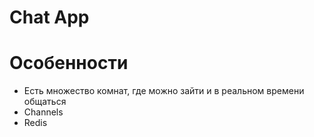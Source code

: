 # Chat App

# Особенности
* Есть множество комнат, где можно зайти и в реальном времени общаться
* Channels 
* Redis
